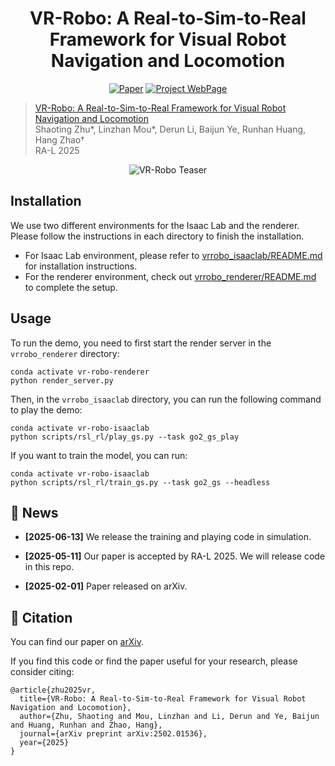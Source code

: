 <div align="center">

# VR-Robo: A Real-to-Sim-to-Real Framework for Visual Robot Navigation and Locomotion

[![Paper](https://img.shields.io/badge/arXiv-2502.01536-brightgreen)](https://arxiv.org/abs/2502.01536) [![Project WebPage](https://img.shields.io/badge/Project-webpage-%23fc4d5d)](https://vr-robo.github.io/)

</div>

> [VR-Robo: A Real-to-Sim-to-Real Framework for Visual Robot Navigation and Locomotion](https://vr-robo.github.io/) \
> Shaoting Zhu*, Linzhan Mou*, Derun Li, Baijun Ye, Runhan Huang, Hang Zhao† \
> RA-L 2025

<div align="center">
    <img src="teaser.png" alt="VR-Robo Teaser" style="max-width: 100%;" />
</div>

## Installation
We use two different environments for the Isaac Lab and the renderer. Please follow the instructions in each directory to finish the installation.
- For Isaac Lab environment, please refer to [vrrobo_isaaclab/README.md](vrrobo_isaaclab/README.md) for installation instructions.
- For the renderer environment, check out [vrrobo_renderer/README.md](vrrobo_renderer/README.md) to complete the setup.

## Usage
To run the demo, you need to first start the render server in the `vrrobo_renderer` directory:
```shell
conda activate vr-robo-renderer
python render_server.py
```
Then, in the `vrrobo_isaaclab` directory, you can run the following command to play the demo:
```shell
conda activate vr-robo-isaaclab
python scripts/rsl_rl/play_gs.py --task go2_gs_play
```
If you want to train the model, you can run:
```shell
conda activate vr-robo-isaaclab
python scripts/rsl_rl/train_gs.py --task go2_gs --headless
```

## 🧷 News

- **[2025-06-13]** We release the training and playing code in simulation.

- **[2025-05-11]** Our paper is accepted by RA-L 2025. We will release code in this repo.

- **[2025-02-01]** Paper released on arXiv.


## 📝 Citation

You can find our paper on [arXiv](https://arxiv.org/pdf/2502.01536).

If you find this code or find the paper useful for your research, please consider citing:

```
@article{zhu2025vr,
  title={VR-Robo: A Real-to-Sim-to-Real Framework for Visual Robot Navigation and Locomotion},
  author={Zhu, Shaoting and Mou, Linzhan and Li, Derun and Ye, Baijun and Huang, Runhan and Zhao, Hang},
  journal={arXiv preprint arXiv:2502.01536},
  year={2025}
}
```
